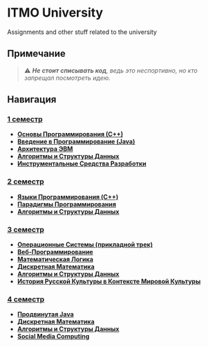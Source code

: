 # ITMO University

Assignments and other stuff related to the university

## Примечание

> :warning: _**Не стоит списывать код**, ведь это неспортивно, но кто запрещал посмотреть идею._

## Навигация

### [1 семестр](./S1/)

- **[Основы Программирования (С++)](./S1/Programming-Intro-Cpp/)**
- **[Введение в Программирование (Java)](./S1/Programming-Intro-Java/)**
- **[Архитектура ЭВМ](./S1/Computer-Architecture/)**
- **[Алгоритмы и Структуры Данных](./S1/Algorithms-And-Data-Structures/)**
- **[Инструментальные Средства Разработки](./S1/Development-Tools/)**

### [2 семестр](./S2/)

- **[Языки Программирования (C++)](./S2/Programming-Languages-C++/)**
- **[Парадигмы Программирования](./S2/Programming-Paradigms/)**
- **[Алгоритмы и Структуры Данных](./S2/Algorithms-And-Data-Structures/)**

### [3 семестр](./S2/)

- **[Операционные Системы (прикладной трек)](./S3/Applied-Operating-Systems/)**
- **[Веб-Программирование](./S3/Web-Programming/)**
- **[Математическая Логика](./S3/Math-Logic/)**
- **[Дискретная Математика](./S3/Discrete-Math/)**
- **[Алгоритмы и Cтруктуры Данных](./S3/Algorithms-And-Data-Structures/)**
- **[История Русской Культуры в Контексте Мировой Культуры](./S3/History-of-Russian-Culture-in-the-Context-of-World-Culture/)**

### [4 семестр](./S4/)

- **[Продвинутая Java](./S4/Advanced-Java/)**
- **[Дискретная Математика](./S4/Discrete-Math/)**
- **[Алгоритмы и Структуры Данных](./S4/Algorithms-And-Data-Structures/)**
- **[Social Media Computing](./S4/Social-Media-Computing/)**
